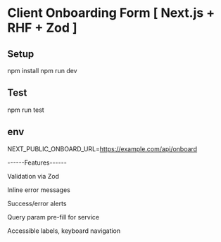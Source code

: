 # Client Onboarding Form [ Next.js + RHF + Zod ]

## Setup

npm install
npm run dev

## Test

npm run test

## env

NEXT_PUBLIC_ONBOARD_URL=https://example.com/api/onboard

------Features------

Validation via Zod

Inline error messages

Success/error alerts

Query param pre-fill for service

Accessible labels, keyboard navigation

